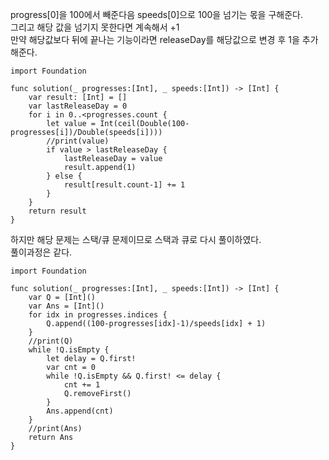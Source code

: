 progress[0]을 100에서 빼준다음 speeds[0]으로 100을 넘기는 몫을 구해준다.   
그리고 해당 값을 넘기지 못한다면 계속해서 +1   
만약 해당값보다 뒤에 끝나는 기능이라면 releaseDay를 해당값으로 변경 후 1을 추가해준다.   
```
import Foundation

func solution(_ progresses:[Int], _ speeds:[Int]) -> [Int] {
    var result: [Int] = []
    var lastReleaseDay = 0
    for i in 0..<progresses.count {
        let value = Int(ceil(Double(100-progresses[i])/Double(speeds[i])))
        //print(value)
        if value > lastReleaseDay {
            lastReleaseDay = value
            result.append(1)
        } else {
            result[result.count-1] += 1
        }
    }
    return result
}
```
하지만 해당 문제는 스택/큐 문제이므로 스택과 큐로 다시 풀이하였다.   
풀이과정은 같다.   
```
import Foundation

func solution(_ progresses:[Int], _ speeds:[Int]) -> [Int] {
    var Q = [Int]()
    var Ans = [Int]()
    for idx in progresses.indices {
        Q.append((100-progresses[idx]-1)/speeds[idx] + 1)
    }
    //print(Q)
    while !Q.isEmpty {
        let delay = Q.first!
        var cnt = 0
        while !Q.isEmpty && Q.first! <= delay {
            cnt += 1
            Q.removeFirst()
        }
        Ans.append(cnt)
    }
    //print(Ans)
    return Ans
}
```
